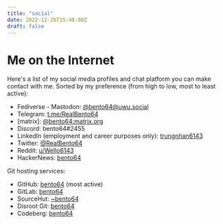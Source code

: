 ```yaml
---
title: "social"
date: 2022-12-26T15:48:08Z
draft: false
---
```


# Me on the Internet

Here's a list of my social media profiles and chat platform you can make contact with me. Sorted by my preference (from high to low, most to least active):

* Fediverse - Mastodon: [@bento64@uwu.social](https://uwu.social/@bento64)
* Telegram: [t.me/RealBento64](https://t.me/RealBento64)
* \[matrix\]: [@bento64:matrix.org](https://matrix.to/#/@bento64:matrix.org)
* Discord: bento64#2455
* LinkedIn (employment and career purposes only): [trungnhan6143](https://www.linkedin.com/in/trungnhan6143/)
* Twitter: [@RealBento64](https://twitter.com/realbento64)
* Reddit: [u/Wello6143](https://reddit.com/u/Wello6143)
* HackerNews: [bento64](https://news.ycombinator.com/user?id=bento64)

Git hosting services:

* GitHub: [bento64](https://github.com/bento64) (most active)
* GitLab: [bento64](https://gitlab.com/bento64)
* SourceHut: [~bento64](https://sr.ht/~bento64)
* Disroot Git: [bento64](https://git.disroot.org/bento64)
* Codeberg: [bento64](https://codeberg.org/bento64)